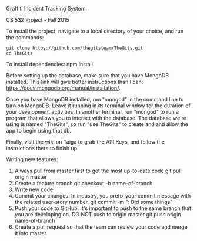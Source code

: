 Graffiti Incident Tracking System

CS 532 Project - Fall 2015

To install the project, navigate to a local directory of your choice, and run the commands:

    git clone https://github.com/thegitsteam/TheGits.git
    cd TheGits

To install dependencies:
    npm install

Before setting up the database, make sure that you have MongoDB installed. This link will give better instructions than I can: https://docs.mongodb.org/manual/installation/.

Once you have MongoDB installed, run "mongod" in the command line to turn on MongoDB. Leave it running in its terminal window for the duration of your development activities. In another terminal, run "mongod" to run a program that allows you to interact with the database. The database we're using is named "TheGits", so run "use TheGits" to create and and allow the app to begin using that db.

Finally, visit the wiki on Taiga to grab the API Keys, and follow the instructions there to finish up.



Writing new features:
1. Always pull from master first to get the most up-to-date code
    git pull origin master
2. Create a feature branch
    git checkout -b name-of-branch
3. Write new code
4. Commit your changes. In industry, you prefix your commit message with the related user-story number.
    git commit -m "<user-story number>: Did some things"
5. Push your code to GitHub. It's important to push to the same branch that you are developing on. DO NOT push to origin master
    git push origin name-of-branch
6. Create a pull request so that the team can review your code and merge it into master